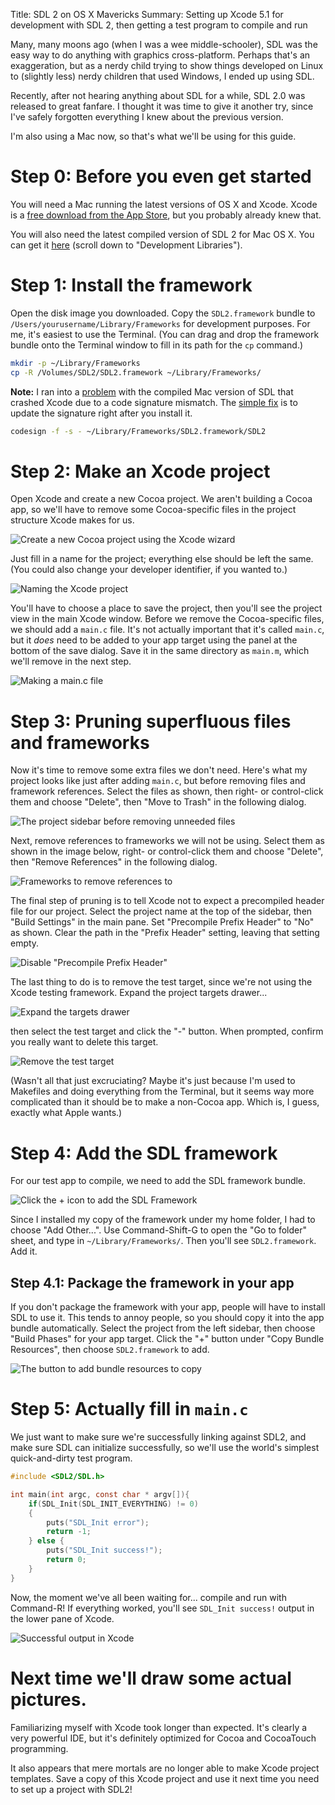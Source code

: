 Title: SDL 2 on OS X Mavericks
Summary: Setting up Xcode 5.1 for development with SDL 2, then getting a test program to compile and run

Many, many moons ago (when I was a wee middle-schooler), SDL was the easy way to do anything with graphics cross-platform. Perhaps that's an exaggeration, but as a nerdy child trying to show things developed on Linux to (slightly less) nerdy children that used Windows, I ended up using SDL.

Recently, after not hearing anything about SDL for a while, SDL 2.0 was released to great fanfare. I thought it was time to give it another try, since I've safely forgotten everything I knew about the previous version.

I'm also using a Mac now, so that's what we'll be using for this guide.

# Step 0: Before you even get started

You will need a Mac running the latest versions of OS X and Xcode. Xcode is a [free download from the App Store](https://itunes.apple.com/us/app/xcode/id497799835?mt=12), but you probably already knew that.

You will also need the latest compiled version of SDL 2 for Mac OS X. You can get it [here](http://libsdl.org/download-2.0.php) (scroll down to "Development Libraries").

# Step 1: Install the framework

Open the disk image you downloaded. Copy the `SDL2.framework` bundle to `/Users/yourusername/Library/Frameworks` for development purposes. For me, it's easiest to use the Terminal. (You can drag and drop the framework bundle onto the Terminal window to fill in its path for the `cp` command.)

```bash
mkdir -p ~/Library/Frameworks
cp -R /Volumes/SDL2/SDL2.framework ~/Library/Frameworks/
```

**Note:** I ran into a [problem](https://bugzilla.libsdl.org/show_bug.cgi?id=2058) with the compiled Mac version of SDL that crashed Xcode due to a code signature mismatch. The [simple fix](http://stackoverflow.com/questions/22368202/xcode-5-crashes-when-running-an-app-with-sdl-2) is to update the signature right after you install it.

```bash
codesign -f -s - ~/Library/Frameworks/SDL2.framework/SDL2
```

# Step 2: Make an Xcode project

Open Xcode and create a new Cocoa project. We aren't building a Cocoa app, so we'll have to remove some Cocoa-specific files in the project structure Xcode makes for us.

![Create a new Cocoa project using the Xcode wizard](new_cocoa_project.png)

Just fill in a name for the project; everything else should be left the same. (You could also change your developer identifier, if you wanted to.)

![Naming the Xcode project](new_project_details.png)

You'll have to choose a place to save the project, then you'll see the project view in the main Xcode window. Before we remove the Cocoa-specific files, we should add a `main.c` file. It's not actually important that it's called `main.c`, but it *does* need to be added to your app target using the panel at the bottom of the save dialog. Save it in the same directory as `main.m`, which we'll remove in the next step.

![Making a main.c file](saving_main_file.png)

# Step 3: Pruning superfluous files and frameworks

Now it's time to remove some extra files we don't need. Here's what my project looks like just after adding `main.c`, but before removing files and framework references. Select the files as shown, then right- or control-click them and choose "Delete", then "Move to Trash" in the following dialog.

![The project sidebar before removing unneeded files](files_to_delete.png)

Next, remove references to frameworks we will not be using. Select them as shown in the image below, right- or control-click them and choose "Delete", then "Remove References" in the following dialog.

![Frameworks to remove references to](frameworks_to_remove.png)

The final step of pruning is to tell Xcode not to expect a precompiled header file for our project. Select the project name at the top of the sidebar, then "Build Settings" in the main pane. Set "Precompile Prefix Header" to "No" as shown. Clear the path in the "Prefix Header" setting, leaving that setting empty.

![Disable "Precompile Prefix Header"](disable_pch.png)

The last thing to do is to remove the test target, since we're not using the Xcode testing framework. Expand the project targets drawer...

![Expand the targets drawer](expand_targets_drawer.png)

then select the test target and click the "-" button. When prompted, confirm you really want to delete this target.

![Remove the test target](remove_test_target.png)

(Wasn't all that just excruciating? Maybe it's just because I'm used to Makefiles and doing everything from the Terminal, but it seems way more complicated than it should be to make a non-Cocoa app. Which is, I guess, exactly what Apple wants.)

# Step 4: Add the SDL framework

For our test app to compile, we need to add the SDL framework bundle.

![Click the + icon to add the SDL Framework](add_framework.png)

Since I installed my copy of the framework under my home folder, I had to choose "Add Other...". Use Command-Shift-G to open the "Go to folder" sheet, and type in `~/Library/Frameworks/`. Then you'll see `SDL2.framework`. Add it.

## Step 4.1: Package the framework in your app

If you don't package the framework with your app, people will have to install SDL to use it. This tends to annoy people, so you should copy it into the app bundle automatically. Select the project from the left sidebar, then choose "Build Phases" for your app target. Click the "+" button under "Copy Bundle Resources", then choose `SDL2.framework` to add.

![The button to add bundle resources to copy](copy_resources.png)

# Step 5: Actually fill in `main.c`

We just want to make sure we're successfully linking against SDL2, and make sure SDL can initialize successfully, so we'll use the world's simplest quick-and-dirty test program.

```c
#include <SDL2/SDL.h>

int main(int argc, const char * argv[]){
    if(SDL_Init(SDL_INIT_EVERYTHING) != 0)
    {
        puts("SDL_Init error");
        return -1;
    } else {
        puts("SDL_Init success!");
        return 0;
    }
}
```

Now, the moment we've all been waiting for... compile and run with Command-R! If everything worked, you'll see `SDL_Init success!` output in the lower pane of Xcode.

![Successful output in Xcode](success.png)

# Next time we'll draw some actual pictures.

Familiarizing myself with Xcode took longer than expected. It's clearly a very powerful IDE, but it's definitely optimized for Cocoa and CocoaTouch programming.

It also appears that mere mortals are no longer able to make Xcode project templates. Save a copy of this Xcode project and use it next time you need to set up a project with SDL2!
